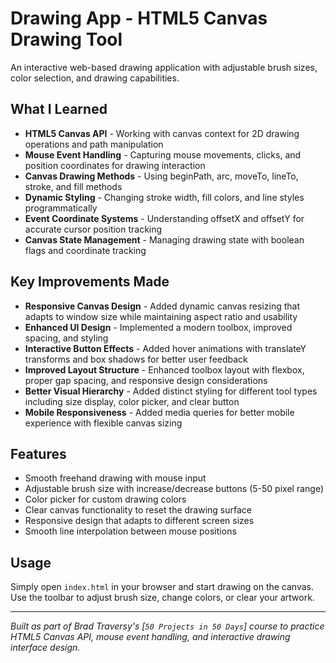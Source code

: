 # Drawing App - HTML5 Canvas Drawing Tool

An interactive web-based drawing application with adjustable brush sizes, color selection, and drawing capabilities.

## What I Learned

- **HTML5 Canvas API** - Working with canvas context for 2D drawing operations and path manipulation
- **Mouse Event Handling** - Capturing mouse movements, clicks, and position coordinates for drawing interaction
- **Canvas Drawing Methods** - Using beginPath, arc, moveTo, lineTo, stroke, and fill methods
- **Dynamic Styling** - Changing stroke width, fill colors, and line styles programmatically
- **Event Coordinate Systems** - Understanding offsetX and offsetY for accurate cursor position tracking
- **Canvas State Management** - Managing drawing state with boolean flags and coordinate tracking

## Key Improvements Made

- **Responsive Canvas Design** - Added dynamic canvas resizing that adapts to window size while maintaining aspect ratio and usability
- **Enhanced UI Design** - Implemented a modern toolbox, improved spacing, and styling
- **Interactive Button Effects** - Added hover animations with translateY transforms and box shadows for better user feedback
- **Improved Layout Structure** - Enhanced toolbox layout with flexbox, proper gap spacing, and responsive design considerations
- **Better Visual Hierarchy** - Added distinct styling for different tool types including size display, color picker, and clear button
- **Mobile Responsiveness** - Added media queries for better mobile experience with flexible canvas sizing

## Features

- Smooth freehand drawing with mouse input
- Adjustable brush size with increase/decrease buttons (5-50 pixel range)
- Color picker for custom drawing colors
- Clear canvas functionality to reset the drawing surface
- Responsive design that adapts to different screen sizes
- Smooth line interpolation between mouse positions

## Usage

Simply open `index.html` in your browser and start drawing on the canvas. Use the toolbar to adjust brush size, change colors, or clear your artwork.

---

*Built as part of Brad Traversy's [`50 Projects in 50 Days`] course to practice HTML5 Canvas API, mouse event handling, and interactive drawing interface design.*